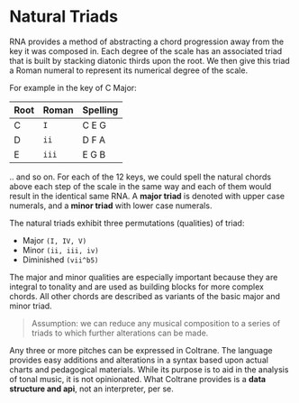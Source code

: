 # Natural Triads

RNA provides a method of abstracting a chord progression away from the key it was composed in.
Each degree of the scale has an associated triad that is built by stacking diatonic thirds upon the root.
We then give this triad a Roman numeral to represent its numerical degree of the scale.

For example in the key of C Major:

| Root | Roman | Spelling |
| ---- | ----- | -------- |
| C    | `I`   | C E G    |
| D    | `ii`  | D F A    |
| E    | `iii` | E G B    |

.. and so on. For each of the 12 keys, we could spell the natural chords above each step of the scale in the same way and each of them would result in the identical same RNA. A **major triad** is denoted with upper case numerals, and a **minor triad** with lower case numerals.

The natural triads exhibit three permutations (qualities) of triad:

* Major `(I, IV, V)`
* Minor `(ii, iii, iv)`
* Diminished `(vii^b5)`

The major and minor qualities are especially important because they are integral to tonality and are used as building blocks for more complex chords.
All other chords are described as variants of the basic major and minor triad.

>Assumption: we can reduce any musical composition to a series of triads to which further alterations can be made.

Any three or more pitches can be expressed in Coltrane.
The language provides easy additions and alterations in a syntax based upon actual charts and pedagogical materials.
While its purpose is to aid in the analysis of tonal music, it is not opinionated.
What Coltrane provides is a **data structure and api**, not an interpreter, per se.